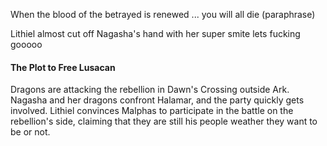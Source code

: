 When the blood of the betrayed is renewed ... you will all die (paraphrase)

Lithiel almost cut off Nagasha's hand with her super smite lets fucking gooooo

#### The Plot to Free Lusacan
Dragons are attacking the rebellion in Dawn's Crossing outside Ark. Nagasha and her dragons confront Halamar, and the party quickly gets involved. Lithiel convinces Malphas to participate in the battle on the rebellion's side, claiming that they are still his people weather they want to be or not. 